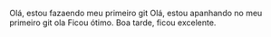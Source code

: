 Olá, estou fazaendo meu primeiro git
Olá, estou apanhando no meu primeiro git
ola
Ficou ótimo.
Boa tarde, ficou excelente.
